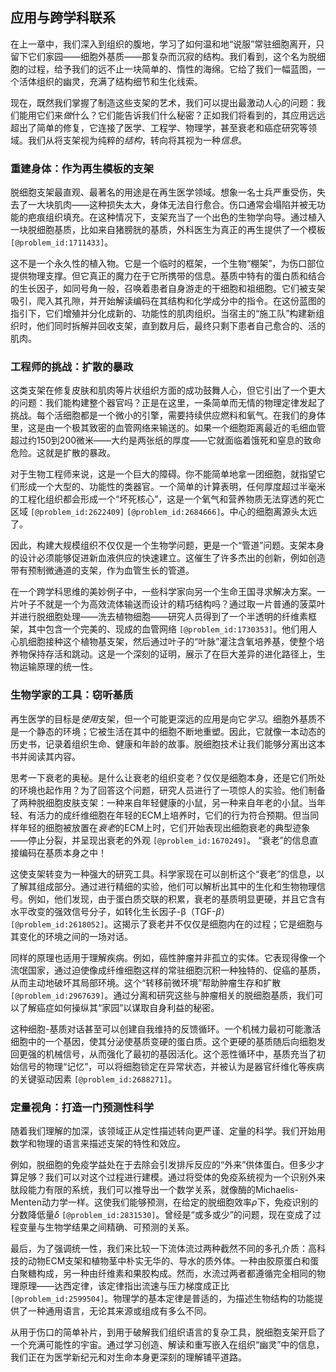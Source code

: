 ## 应用与跨学科联系

在上一章中，我们深入到组织的腹地，学习了如何温和地“说服”常驻细胞离开，只留下它们家园——细胞外基质——那复杂而沉寂的结构。我们看到，这个名为脱细胞的过程，给予我们的远不止一块简单的、惰性的海绵。它给了我们一幅蓝图，一个活体组织的幽灵，充满了结构细节和生化线索。

现在，既然我们掌握了制造这些支架的艺术，我们可以提出最激动人心的问题：我们能用它们来*做*什么？它们能告诉我们什么秘密？正如我们将看到的，其应用远远超出了简单的修复，它连接了医学、工程学、物理学，甚至衰老和癌症研究等领域。我们从将支架视为纯粹的*结构*，转向将其视为一种*信息*。

### 重建身体：作为再生模板的支架

脱细胞支架最直观、最著名的用途是在再生医学领域。想象一名士兵严重受伤，失去了一大块肌肉——这种损失太大，身体无法自行愈合。伤口通常会塌陷并被无功能的疤痕组织填充。在这种情况下，支架充当了一个出色的生物学向导。通过植入一块脱细胞基质，比如来自猪膀胱的基质，外科医生为真正的再生提供了一个模板 `[@problem_id:1711433]`。

这不是一个永久性的植入物。它是一个临时的框架，一个生物“棚架”，为伤口部位提供物理支撑。但它真正的魔力在于它所携带的信息。基质中特有的蛋白质和结合的生长因子，如同号角一般，召唤着患者自身游走的干细胞和祖细胞。它们被支架吸引，爬入其孔隙，并开始解读编码在其结构和化学成分中的指令。在这份蓝图的指引下，它们增殖并分化成新的、功能性的肌肉组织。当宿主的“施工队”构建新组织时，他们同时拆解并回收支架，直到数月后，最终只剩下患者自己愈合的、活的肌肉。

### 工程师的挑战：扩散的暴政

这类支架在修复皮肤和肌肉等片状组织方面的成功鼓舞人心，但它引出了一个更大的问题：我们能构建整个器官吗？正是在这里，一条简单而无情的物理定律发起了挑战。每个活细胞都是一个微小的引擎，需要持续供应燃料和氧气。在我们的身体里，这是由一个极其致密的血管网络来输送的。如果一个细胞距离最近的毛细血管超过约$150$到$200$微米——大约是两张纸的厚度——它就面临着饿死和窒息的致命危险。这就是扩散的暴政。

对于生物工程师来说，这是一个巨大的障碍。你不能简单地拿一团细胞，就指望它们形成一个大型的、功能性的类器官。一个简单的计算表明，任何厚度超过半毫米的工程化组织都会形成一个“坏死核心”，这是一个氧气和营养物质无法穿透的死亡区域 `[@problem_id:2622409]` `[@problem_id:2684666]`。中心的细胞离源头太远了。

因此，构建大规模组织不仅仅是一个生物学问题，更是一个“管道”问题。支架本身的设计必须能够促进新血液供应的快速建立。这催生了许多杰出的创新，例如创造带有预制微通道的支架，作为血管生长的管道。

在一个跨学科思维的美妙例子中，一些科学家向另一个生命王国寻求解决方案。一片叶子不就是一个为高效流体输送而设计的精巧结构吗？通过取一片普通的菠菜叶并进行脱细胞处理——洗去植物细胞——研究人员得到了一个半透明的纤维素框架，其中包含一个完美的、现成的血管网络 `[@problem_id:1730353]`。他们用人心肌细胞接种这个植物基支架，然后通过叶子的“叶脉”灌注含氧培养基，使整个培养物保持存活和跳动。这是一个深刻的证明，展示了在巨大差异的进化路径上，生物运输原理的统一性。

### 生物学家的工具：窃听基质

再生医学的目标是*使用*支架，但一个可能更深远的应用是向它*学习*。细胞外基质不是一个静态的环境；它被生活在其中的细胞不断地重塑。因此，它就像一本动态的历史书，记录着组织生命、健康和年龄的故事。脱细胞技术让我们能够分离出这本书并阅读其内容。

思考一下衰老的奥秘。是什么让衰老的组织变老？仅仅是细胞本身，还是它们所处的环境也起作用？为了回答这个问题，研究人员进行了一项惊人的实验。他们制备了两种脱细胞皮肤支架：一种来自年轻健康的小鼠，另一种来自年老的小鼠。当年轻、有活力的成纤维细胞在年轻的ECM上培养时，它们的行为符合预期。但当同样年轻的细胞被放置在*衰老*的ECM上时，它们开始表现出细胞衰老的典型迹象——停止分裂，并呈现出衰老的外观 `[@problem_id:1670249]`。 “衰老”的信息直接编码在基质本身之中！

这使支架转变为一种强大的研究工具。科学家现在可以剖析这个“衰老”的信息，以了解其组成部分。通过进行精细的实验，他们可以解析出其中的生化和生物物理信号。例如，他们发现，由于蛋白质交联的积累，衰老的基质明显更硬，并且它含有水平改变的强效信号分子，如转化生长因子-β（TGF-$\beta$）`[@problem_id:2618052]`。这揭示了衰老并不仅仅是细胞内在的过程；它是细胞与其变化的环境之间的一场对话。

同样的原理也适用于理解疾病。例如，癌性肿瘤并非孤立的实体。它表现得像一个流氓国家，通过迫使像成纤维细胞这样的常驻细胞沉积一种独特的、促癌的基质，从而主动地破坏其局部环境。这个“转移前微环境”帮助肿瘤生存和扩散 `[@problem_id:2967639]`。通过分离和研究这些与肿瘤相关的脱细胞基质，我们可以了解癌症如何操纵其“家园”以谋取自身利益的秘密。

这种细胞-基质对话甚至可以创建自我维持的反馈循环。一个机械力最初可能激活细胞中的一个基因，使其分泌使基质变硬的蛋白质。这个更硬的基质随后向细胞发回更强的机械信号，从而强化了最初的基因活化。这个恶性循环中，基质充当了初始信号的物理“记忆”，可以将细胞锁定在异常状态，并被认为是器官纤维化等疾病的关键驱动因素 `[@problem_id:2688271]`。

### 定量视角：打造一门预测性科学

随着我们理解的加深，该领域正从定性描述转向更严谨、定量的科学。我们开始用数学和物理的语言来描述支架的特性和效应。

例如，脱细胞的免疫学益处在于去除会引发排斥反应的“外来”供体蛋白。但多少才算足够？我们可以对这个过程进行建模。通过将受体的免疫系统视为一个识别外来肽段能力有限的系统，我们可以推导出一个数学关系，就像酶的Michaelis-Menten动力学一样。这使我们能够预测，在给定的脱细胞效率$\rho$下，免疫识别的分数降低量$\delta$ `[@problem_id:2831530]`。曾经是“或多或少”的问题，现在变成了过程变量与生物学结果之间精确、可预测的关系。

最后，为了强调统一性，我们来比较一下流体流过两种截然不同的多孔介质：高科技的动物ECM支架和植物茎中朴实无华的、导水的质外体。一种由胶原蛋白和蛋白聚糖构成，另一种由纤维素和果胶构成。然而，水流过两者都遵循完全相同的物理原理——达西定律，该定律指出流速与压力梯度成正比 `[@problem_id:2599504]`。物理学的基本定律是普适的，为描述生物结构的功能提供了一种通用语言，无论其来源或组成有多么不同。

从用于伤口的简单补片，到用于破解我们组织语言的复杂工具，脱细胞支架开启了一个充满可能性的宇宙。通过学习创造、解读和重写嵌入在组织“幽灵”中的信息，我们正在为医学新纪元和对生命本身更深刻的理解铺平道路。